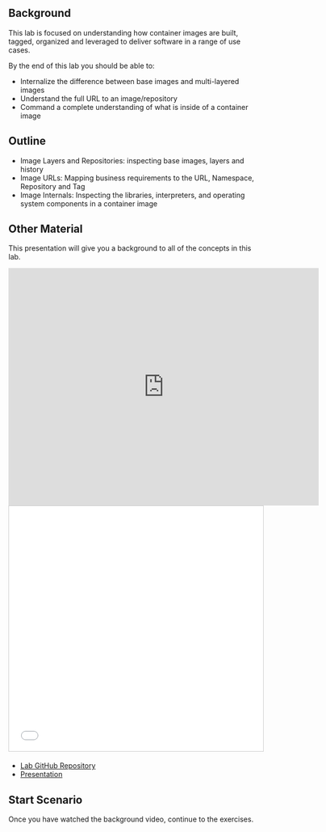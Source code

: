 ## Background
This lab is focused on understanding how container images are built, tagged, organized and leveraged to deliver software in a range of use cases.

By the end of this lab you should be able to:
- Internalize the difference between base images and multi-layered images
- Understand the full URL to an image/repository
- Command a complete understanding of what is inside of a container image

## Outline
- Image Layers and Repositories: inspecting base images, layers and history
- Image URLs: Mapping business requirements to the URL, Namespace, Repository and Tag
- Image Internals: Inspecting the libraries, interpreters, and operating system components in a container image

## Other Material
This presentation will give you a background to all of the concepts in this lab.

<iframe src="https://www.slideshare.net/fatherliux/slideshelf" width="615px" height="470px" frameborder="0" marginwidth="0" marginheight="0" scrolling="no" style="border:none;" allowfullscreen webkitallowfullscreen mozallowfullscreen></iframe>
<iframe src="//www.slideshare.net/slideshow/embed_code/key/IP8llTLJKCRo3Z" width="595" height="485" frameborder="0" marginwidth="0" marginheight="0" scrolling="no" style="border:1px solid #CCC; border-width:1px; margin-bottom:5px; max-width: 100%;" allowfullscreen> </iframe>

- [Lab GitHub Repository](https://github.com/openshift-labs/learn-katacoda)
- [Presentation](https://goo.gl/wnB7JK)

## Start Scenario
Once you have watched the background video, continue to the exercises.
